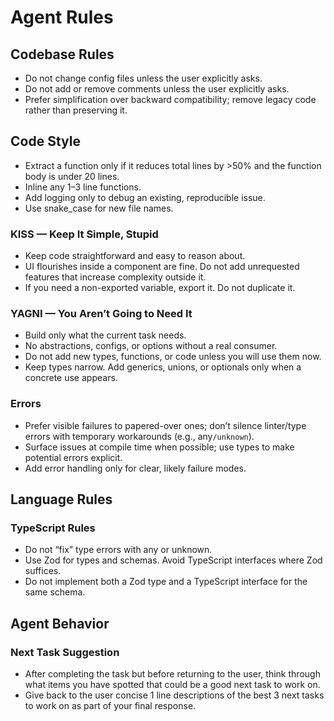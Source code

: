 # Agent Rules

## Codebase Rules

- Do not change config files unless the user explicitly asks.
- Do not add or remove comments unless the user explicitly asks.
- Prefer simplification over backward compatibility; remove legacy code rather than preserving it.

## Code Style

- Extract a function only if it reduces total lines by >50% and the function body is under 20 lines.
- Inline any 1–3 line functions.
- Add logging only to debug an existing, reproducible issue.
- Use snake_case for new file names.

### KISS — Keep It Simple, Stupid

- Keep code straightforward and easy to reason about.
- UI flourishes inside a component are fine. Do not add unrequested features that
  increase complexity outside it.
- If you need a non-exported variable, export it. Do not duplicate it.

### YAGNI — You Aren’t Going to Need It

- Build only what the current task needs.
- No abstractions, configs, or options without a real consumer.
- Do not add new types, functions, or code unless you will use them now.
- Keep types narrow. Add generics, unions, or optionals only when a concrete use appears.

### Errors

- Prefer visible failures to papered-over ones; don’t silence linter/type errors with temporary workarounds (e.g., any`/unknown`).
- Surface issues at compile time when possible; use types to make potential errors explicit.
- Add error handling only for clear, likely failure modes.

## Language Rules

### TypeScript Rules

- Do not “fix” type errors with any or unknown.
- Use Zod for types and schemas. Avoid TypeScript interfaces where Zod suffices.
- Do not implement both a Zod type and a TypeScript interface for the same schema.


## Agent Behavior

### Next Task Suggestion

- After completing the task but before returning to the user,
  think through what items you have spotted that could be a
  good next task to work on.
- Give back to the user concise 1 line descriptions of the best 3 next
  tasks to work on as part of your final response.
